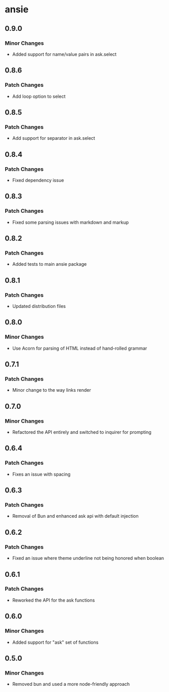 # ansie

## 0.9.0

### Minor Changes

- Added support for name/value pairs in ask.select

## 0.8.6

### Patch Changes

- Add loop option to select

## 0.8.5

### Patch Changes

- Add support for separator in ask.select

## 0.8.4

### Patch Changes

- Fixed dependency issue

## 0.8.3

### Patch Changes

- Fixed some parsing issues with markdown and markup

## 0.8.2

### Patch Changes

- Added tests to main ansie package

## 0.8.1

### Patch Changes

- Updated distribution files

## 0.8.0

### Minor Changes

- Use Acorn for parsing of HTML instead of hand-rolled grammar

## 0.7.1

### Patch Changes

- Minor change to the way links render

## 0.7.0

### Minor Changes

- Refactored the API entirely and switched to inquirer for prompting

## 0.6.4

### Patch Changes

- Fixes an issue with spacing

## 0.6.3

### Patch Changes

- Removal of Bun and enhanced ask api with default injection

## 0.6.2

### Patch Changes

- Fixed an issue where theme underline not being honored when boolean

## 0.6.1

### Patch Changes

- Reworked the API for the ask functions

## 0.6.0

### Minor Changes

- Added support for "ask" set of functions

## 0.5.0

### Minor Changes

- Removed bun and used a more node-friendly approach
